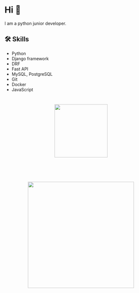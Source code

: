 


# Hi 👋
I am a python junior developer.





## 🛠 Skills
*   Python
*   Django framework
*   DRF
*   Fast API
*   MySQL, PostgreSQL
*   Git
*   Docker
*   JavaScript







<div align="center" style="margin: 40px 0">
   <a href="http://linkedin.com/in/%D1%81%D0%B5%D1%80%D0%B3%D0%B5%D0%B9-%D0%BD%D0%B8%D0%BA%D0%B8%D1%82%D0%B8%D0%BD-75738a231">
       <img width="175px" src="https://img.shields.io/badge/LinkedIn-0077B5?style=for-the-badge&logo=linkedin&logoColor=white">
   </a>
</div>

<div align="center" style="margin: 80px 0">
   <a href="https://www.codewars.com/users/KiRastel">
       <img width="350px" src="https://www.codewars.com/users/KiRastel/badges/large">
   </a>
</div>
